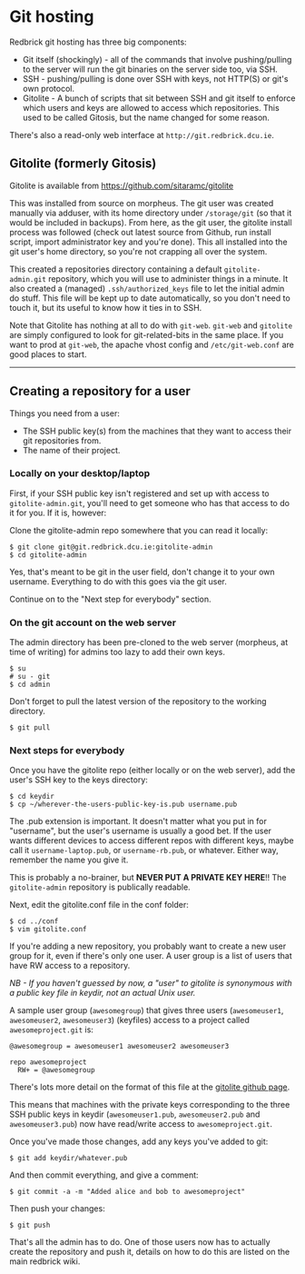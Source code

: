 # Git hosting
Redbrick git hosting has three big components:

* Git itself (shockingly) - all of the commands that involve pushing/pulling to
  the server will run the git binaries on the server side too, via SSH.
* SSH - pushing/pulling is done over SSH with keys, not HTTP(S) or git's own
  protocol.
* Gitolite - A bunch of scripts that sit between SSH and git itself to enforce
  which users and keys are allowed to access which repositories. This used to be
	called Gitosis, but the name changed for some reason.

There's also a read-only web interface at `http://git.redbrick.dcu.ie`.

## Gitolite (formerly Gitosis)
Gitolite is available from https://github.com/sitaramc/gitolite

This was installed from source on morpheus. The git user was created manually
via adduser, with its home directory under `/storage/git` (so that it would be
included in backups). From here, as the git user, the gitolite install process
was followed (check out latest source from Github, run install script, import
administrator key and you're done). This all installed into the git user's home
directory, so you're not crapping all over the system.

This created a repositories directory containing a default `gitolite-admin.git`
repository, which you will use to administer things in a minute. It also created
a (managed) `.ssh/authorized_keys` file to let the initial admin do stuff. This
file will be kept up to date automatically, so you don't need to touch it, but
its useful to know how it ties in to SSH.

Note that Gitolite has nothing at all to do with `git-web`. `git-web` and
`gitolite` are simply configured to look for git-related-bits in the same place.
If you want to prod at `git-web`, the apache vhost config and `/etc/git-web.conf`
are good places to start.

---

## Creating a repository for a user
Things you need from a user:

* The SSH public key(s) from the machines that they want to access their git
	repositories from.
* The name of their project.

### Locally on your desktop/laptop
First, if your SSH public key isn't registered and set up with access to
`gitolite-admin.git`, you'll need to get someone who has that access to do it
for you. If it is, however:

Clone the gitolite-admin repo somewhere that you can read it locally:

```
$ git clone git@git.redbrick.dcu.ie:gitolite-admin
$ cd gitolite-admin
```

Yes, that's meant to be git in the user field, don't change it to your own
username. Everything to do with this goes via the git user.

Continue on to the "Next step for everybody" section.

### On the git account on the web server
The admin directory has been pre-cloned to the web server (morpheus, at time of
writing) for admins too lazy to add their own keys.

```
$ su
# su - git
$ cd admin
```

Don't forget to pull the latest version of the repository to the working
directory.

```
$ git pull
```

### Next steps for everybody
Once you have the gitolite repo (either locally or on the web server), add the
user's SSH key to the keys directory:

```
$ cd keydir
$ cp ~/wherever-the-users-public-key-is.pub username.pub
```

The .pub extension is important. It doesn't matter what you put in for
"username", but the user's username is usually a good bet. If the user wants
different devices to access different repos with different keys, maybe call it
`username-laptop.pub`, or `username-rb.pub`, or whatever. Either way, remember
the name you give it.

This is probably a no-brainer, but __NEVER PUT A PRIVATE KEY HERE__!!
The `gitolite-admin` repository is publically readable.

Next, edit the gitolite.conf file in the conf folder:

```
$ cd ../conf
$ vim gitolite.conf
```

If you're adding a new repository, you probably want to create a new user group
for it, even if there's only one user. A user group is a list of users that have
RW access to a repository.

*NB - If you haven't guessed by now, a "user" to gitolite is synonymous with a
public key file in keydir, not an actual Unix user.*

A sample user group (`awesomegroup`) that gives three users (`awesomeuser1`,
`awesomeuser2`, `awesomeuser3`) (keyfiles) access to a project called
`awesomeproject.git` is:

```
@awesomegroup = awesomeuser1 awesomeuser2 awesomeuser3

repo awesomeproject
  RW+ = @awesomegroup
```

There's lots more detail on the format of this file at the
[gitolite github page](https://github.com/sitaramc/gitolite).

This means that machines with the private keys corresponding to the three SSH
public keys in keydir (`awesomeuser1.pub`, `awesomeuser2.pub` and
`awesomeuser3.pub`) now have read/write access to `awesomeproject.git`.

Once you've made those changes, add any keys you've added to git:

```
$ git add keydir/whatever.pub
```

And then commit everything, and give a comment:

```
$ git commit -a -m "Added alice and bob to awesomeproject"
```

Then push your changes:

```
$ git push
```

That's all the admin has to do. One of those users now has to actually create
the repository and push it, details on how to do this are listed on the main
redbrick wiki.
